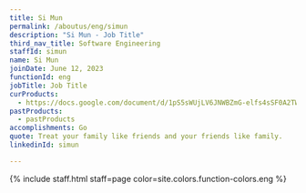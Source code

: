 ```yaml
---
title: Si Mun
permalink: /aboutus/eng/simun
description: "Si Mun - Job Title"
third_nav_title: Software Engineering
staffId: simun
name: Si Mun
joinDate: June 12, 2023
functionId: eng
jobTitle: Job Title
curProducts:
  - https://docs.google.com/document/d/1pS5sWUjLV6JNWBZmG-elfs4sSF0A2TW98jgHaYUdSmU/edit#heading=h.q9g0durbss53
pastProducts:
  - pastProducts
accomplishments: Go
quote: Treat your family like friends and your friends like family.
linkedinId: simun

---
```


{% include staff.html staff=page color=site.colors.function-colors.eng %}
